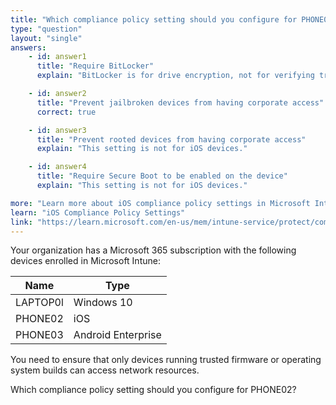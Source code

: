 ```yaml
---
title: "Which compliance policy setting should you configure for PHONE02?"
type: "question"
layout: "single"
answers:
    - id: answer1
      title: "Require BitLocker"
      explain: "BitLocker is for drive encryption, not for verifying trusted firmware or OS builds."

    - id: answer2
      title: "Prevent jailbroken devices from having corporate access"
      correct: true

    - id: answer3
      title: "Prevent rooted devices from having corporate access"
      explain: "This setting is not for iOS devices."

    - id: answer4
      title: "Require Secure Boot to be enabled on the device"
      explain: "This setting is not for iOS devices."

more: "Learn more about iOS compliance policy settings in Microsoft Intune."
learn: "iOS Compliance Policy Settings"
link: "https://learn.microsoft.com/en-us/mem/intune-service/protect/compliance-policy-create-ios"
---
```

Your organization has a Microsoft 365 subscription with the following devices enrolled in Microsoft Intune:

| Name      | Type               |
|-----------|--------------------|
| LAPTOP0l  | Windows 10         |
| PHONE02  | iOS                |
| PHONE03  | Android Enterprise |

You need to ensure that only devices running trusted firmware or operating system builds can access network resources.

Which compliance policy setting should you configure for PHONE02?
